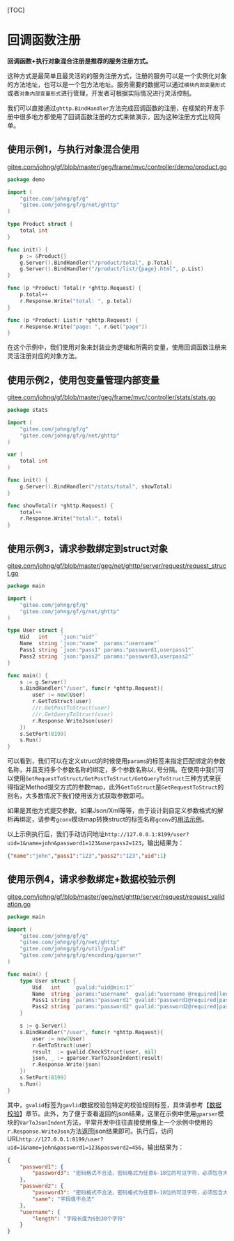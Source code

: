 
[TOC]

# 回调函数注册

**回调函数+执行对象混合注册是推荐的服务注册方式。**

这种方式是最简单且最灵活的的服务注册方式，注册的服务可以是一个实例化对象的方法地址，也可以是一个包方法地址。服务需要的数据可以通过```模块内部变量形式```或者```对象内部变量形式```进行管理，开发者可根据实际情况进行灵活控制。

我们可以直接通过```ghttp.BindHandler```方法完成回调函数的注册，在框架的开发手册中很多地方都使用了回调函数注册的方式来做演示，因为这种注册方式比较简单。



## 使用示例1，与执行对象混合使用
[gitee.com/johng/gf/blob/master/geg/frame/mvc/controller/demo/product.go](https://gitee.com/johng/gf/blob/master/geg/frame/mvc/controller/demo/product.go)
```go
package demo

import (
    "gitee.com/johng/gf/g"
    "gitee.com/johng/gf/g/net/ghttp"
)

type Product struct {
    total int
}

func init() {
    p := &Product{}
    g.Server().BindHandler("/product/total", p.Total)
    g.Server().BindHandler("/product/list/{page}.html", p.List)
}

func (p *Product) Total(r *ghttp.Request) {
    p.total++
    r.Response.Write("total: ", p.total)
}

func (p *Product) List(r *ghttp.Request) {
    r.Response.Write("page: ", r.Get("page"))
}
```
在这个示例中，我们使用对象来封装业务逻辑和所需的变量，使用回调函数注册来灵活注册对应的对象方法。

## 使用示例2，使用包变量管理内部变量
[gitee.com/johng/gf/blob/master/geg/frame/mvc/controller/stats/stats.go](https://gitee.com/johng/gf/blob/master/geg/frame/mvc/controller/stats/stats.go)
```go
package stats

import (
    "gitee.com/johng/gf/g"
    "gitee.com/johng/gf/g/net/ghttp"
)

var (
    total int
)

func init() {
    g.Server().BindHandler("/stats/total", showTotal)
}

func showTotal(r *ghttp.Request) {
    total++
    r.Response.Write("total:", total)
}
```

## 使用示例3，请求参数绑定到struct对象
[gitee.com/johng/gf/blob/master/geg/net/ghttp/server/request/request_struct.go](https://gitee.com/johng/gf/blob/master/geg/net/ghttp/server/request/request_struct.go)
```go
package main

import (
    "gitee.com/johng/gf/g"
    "gitee.com/johng/gf/g/net/ghttp"
)

type User struct {
    Uid   int    `json:"uid"`
    Name  string `json:"name"  params:"username"`
    Pass1 string `json:"pass1" params:"password1,userpass1"`
    Pass2 string `json:"pass2" params:"password3,userpass2"`
}

func main() {
    s := g.Server()
    s.BindHandler("/user", func(r *ghttp.Request){
        user := new(User)
        r.GetToStruct(user)
        //r.GetPostToStruct(user)
        //r.GetQueryToStruct(user)
        r.Response.WriteJson(user)
    })
    s.SetPort(8199)
    s.Run()
}
```
可以看到，我们可以在定义struct的时候使用```params```的标签来指定匹配绑定的参数名称，并且支持多个参数名称的绑定，多个参数名称以```,```号分隔。在使用中我们可以使用```GetRequestToStruct/GetPostToStruct/GetQueryToStruct```三种方式来获得指定Method提交方式的参数map，此外```GetToStruct```是```GetRequestToStruct```的别名，大多数情况下我们使用该方式获取参数即可。

如果是其他方式提交参数，如果Json/Xml等等，由于设计到自定义参数格式的解析再绑定，请参考```gconv```模块map转换struct的标签名称```gconv```的[用法示例](util/gconv/index.md)。

以上示例执行后，我们手动访问地址```http://127.0.0.1:8199/user?uid=1&name=john&password1=123&userpass2=123```，输出结果为：
```json
{"name":"john","pass1":"123","pass2":"123","uid":1}
```

## 使用示例4，请求参数绑定+数据校验示例
[gitee.com/johng/gf/blob/master/geg/net/ghttp/server/request/request_validation.go](https://gitee.com/johng/gf/blob/master/geg/net/ghttp/server/request/request_validation.go)
```go
package main

import (
    "gitee.com/johng/gf/g"
    "gitee.com/johng/gf/g/net/ghttp"
    "gitee.com/johng/gf/g/util/gvalid"
    "gitee.com/johng/gf/g/encoding/gparser"
)

func main() {
    type User struct {
        Uid   int    `gvalid:"uid@min:1"`
        Name  string `params:"username"  gvalid:"username @required|length:6,30"`
        Pass1 string `params:"password1" gvalid:"password1@required|password3"`
        Pass2 string `params:"password2" gvalid:"password2@required|password3|same:password1#||两次密码不一致，请重新输入"`
    }

    s := g.Server()
    s.BindHandler("/user", func(r *ghttp.Request){
        user := new(User)
        r.GetToStruct(user)
        result  := gvalid.CheckStruct(user, nil)
        json, _ := gparser.VarToJsonIndent(result)
        r.Response.Write(json)
    })
    s.SetPort(8199)
    s.Run()
}
```
其中，```gvalid```标签为```gavlid```数据校验包特定的校验规则标签，具体请参考【[数据校验](util/gvalid/index.md)】章节。此外，为了便于查看返回的json结果，这里在示例中使用```gparser```模块的```VarToJsonIndent```方法，平常开发中往往直接使用像上一个示例中使用的```r.Response.WriteJson```方法返回json结果即可。执行后，访问URL```http://127.0.0.1:8199/user?uid=1&name=john&password1=123&password2=456```，输出结果为：
```json
{
	"password1": {
		"password3": "密码格式不合法，密码格式为任意6-18位的可见字符，必须包含大小写字母、数字和特殊字符"
	},
	"password2": {
		"password3": "密码格式不合法，密码格式为任意6-18位的可见字符，必须包含大小写字母、数字和特殊字符",
		"same": "字段值不合法"
	},
	"username": {
		"length": "字段长度为6到30个字符"
	}
}
```









